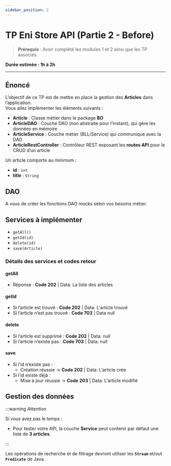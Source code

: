 ```yaml
---
sidebar_position: 2
---
```


# TP Eni Store API (Partie 2 - Before)

> **Prérequis** : Avoir complété les modules 1 et 2 ainsi que les TP associés.

**Durée estimée : 1h à 2h**

---

## Énoncé

L’objectif de ce TP est de mettre en place la gestion des **Articles** dans l’application.  
Vous allez implémenter les éléments suivants :

- **Article** : Classe métier dans le package **BO**
- **ArticleDAO** : Couche DAO (non abstraite pour l’instant), qui gère les données en mémoire
- **ArticleService** : Couche métier (BLL/Service) qui communique avec la DAO
- **ArticleRestController** : Contrôleur REST exposant les **routes API** pour le CRUD d’un article

Un article comporte au minimum :
- **id** : `int`
- **title** : `String`

## DAO

A vous de créer les fonctions DAO mocks selon vos besoins métier.

## Services à implémenter

- `getAll()`
- `getId(id)`
- `delete(id)`
- `save(Article)`

### Détails des services et codes retour

#### getAll
- Réponse : **Code 202** | Data: La liste des articles

#### getId
- Si l’article est trouvé : **Code 202** | Data: L'article trouvé
- Si l’article n’est pas trouvé : **Code 703** | Data  null

#### delete
- Si l’article est supprimé : **Code 202** | Data: null
- Si l’article n’existe pas : **Code 703** | Data: null

#### save
- Si l’id n’existe pas :
    - Création réussie → **Code 202** | Data: L'article crée
- Si l’id existe déjà :
    - Mise à jour réussie → **Code 203** | Data: L'article modifié

## Gestion des données

:::warning Attention

Si vous avez pas le temps :

- Pour tester votre API, la couche **Service** peut contenir par défaut une liste de **3 articles**.

:::


Les opérations de recherche et de filtrage devront utiliser les **`Stream`** et/out **`Predicate`** de Java.
